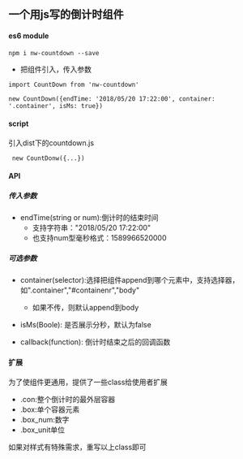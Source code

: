 ## 一个用js写的倒计时组件

#### es6 module

```
npm i nw-countdown --save
```


- 把组件引入，传入参数

```
import CountDown from 'nw-countdown'

new CountDown({endTime: '2018/05/20 17:22:00', container: '.container', isMs: true})
``` 

#### script

引入dist下的countdown.js

```
 new CountDonw({...})

```

#### API

##### 传入参数
- endTime(string or num):倒计时的结束时间
  + 支持字符串："2018/05/20 17:22:00"
  + 也支持num型毫秒格式：1589966520000
  
##### 可选参数
- container(selector):选择把组件append到哪个元素中，支持选择器，如".container","#containenr","body"
  + 如果不传，则默认append到body
  
- isMs(Boole): 是否展示分秒，默认为false

- callback(function): 倒计时结束之后的回调函数 

#### 扩展

为了使组件更通用，提供了一些class给使用者扩展

- .con:整个倒计时的最外层容器
- .box:单个容器元素
- .box_num:数字
- .box_unit单位

如果对样式有特殊需求，重写以上class即可

